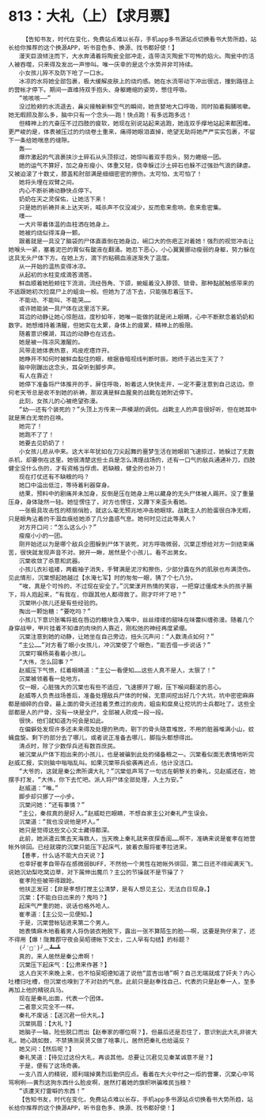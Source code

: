 # 813：大礼（上）【求月票】
        【告知书友，时代在变化，免费站点难以长存，手机app多书源站点切换看书大势所趋，站长给你推荐的这个换源APP，听书音色多、换源、找书都好使！】
       漫天巨浪倾注而下，大水奔涌着将陶瓮全部冲走，连带浇灭陶瓮下可怖的焰火。陶瓮中的活人被吞噬，只来得及发出一声惨叫。唯一庆幸的是这个水势并非可持续。
       小女孩儿猝不及防下呛了一口水。
       冰凉的水将她全部包裹，极大缓解皮肤上的烧灼感。她在水流带动下冲出很远，撞到路径上的营帐才停下。期间一直维持双手抱头、身躯蜷缩的姿势，憋住呼吸。
       “咳咳咳——”
       没过脸颊的水流退去，鼻尖接触新鲜空气的瞬间，她贪婪地大口呼吸，同时拍着胸脯咳嗽。她无暇顾及那么多，脑中只有一个念头——跑！快点跑！有多远跑多远！
       但精神上的亢奋压不过四肢的疲软，她现在别说站起来逃跑，她连双手撑地站起来都困难。更严峻的是，体表被压过的灼烧卷土重来，痛得她眼泪直掉，绝望无助将她严严实实包裹，不留下一条给她喘息的缝隙。
       轰——
       爆炸激起的气浪裹挟沙土碎石从头顶掠过，她惊叫着双手抱头，努力蜷缩一团。
       她的运气不算好，加之身形瘦小、体重又轻，侥幸躲过沙土碎石也躲不过强劲气浪的肆虐。又被迫滚了十数丈，膝盖和肘部满是细细密密的擦伤。太可怕，太可怕了！
       她将头埋在双臂之间。
       内心不断祈祷动静快点停下。
       奶奶在天之灵保佑，让她活下来！
       只是她的祈祷并未上达天听，喊杀声不仅没减少，反而愈来愈响，愈来愈密集。
       噗——
       一大片带着体温的血柱洒在她身上。
       她被灼烧似得浑身一颤。
       跟着就是一具没了脑袋的尸体直直倒在她身边，碗口大的伤疤正对着她！强烈的视觉冲击让她喉头一紧，塞着泥巴的胃似有酸液在翻涌。她忍下恶心，小心翼翼挪动瘦弱的身躯，努力躲在这具无头尸体下方。在她上方，滴下的粘稠血液逐渐失了温度。
       从一开始的温热变得冰凉。
       从起初的水柱变成滴答滴答。
       鲜血顺着她脸颊往下流淌，流经唇角、下颌，蜿蜒着没入脖颈、锁骨。那种黏腻触感带来的不适跟她初次捡腐尸上的蛆虫一般。但她为了活下去，只能强忍着压下。
       不能动、不能叫、不能哭……
       或许她能装一具尸体在这里活下来。
       耳边的动静让她心惊胆战，度秒如年，她唯一能做的就是闭上眼睛，心中不断默念着奶奶和数字。她想维持着清醒，但她实在太累，身体上的疲累，精神上的极限。
       随着意识模湖，耳边的动静也在远去。
       她是被一阵凉风激醒的。
       风带走她体表热意，鸡皮疙瘩炸开。
       她睁开不知何时被鲜血黏住的眼，根据昏暗视线判断时辰。她终于逃出生天了？
       脑中刚蹦出这念头，耳朵听到脚步声。
       有人在靠近！
       她停下准备将尸体推开的手，屏住呼吸，盼着这人快快走开，一定不要注意到自己这边。奈何老天爷总是收不到她的祈祷，那双满是鲜血腥臭的战靴在她附近停下。
       此刻，女孩儿的心被绝望弥漫。
       “幼——还有个装死的？”头顶上方传来一声模湖的调侃。战靴主人的声音很好听，但在她耳中就是黑白无常的召唤。
       她完了！
       她跑不了了！
       她要去见奶奶了！
       小女孩儿悲从中来。这大半年犹如在刀尖起舞的噩梦生活在她眼前飞速掠过，她躲过了无数杀机，却要倒在这里。她很清楚这些士兵是怎么清理战场的，还有一口气的敌兵通通补刀，四肢健全没什么伤的，才有资格当俘虏。若缺粮，健全的也补刀！
       现在打仗还有不缺粮的吗？
       她口中溢出低泣，等待着利器穿身。
       结果，预料中的剧痛并未加身，反倒是压在她身上用以藏身的无头尸体被人踢开。没了重量压身，身体陡然一轻。她怔愣住了，对方也愣住，又蹲下来歪头看她。
       一张极具攻击性的秾丽俏脸，就这么毫无预兆地冲击她眼球。战靴主人的脸蛋很白净无暇，只是眼角沾着的干涸血痕给她添了几分蛊惑气息。她何时见过此等美人？
       对方开口问：“怎么这么小？”
       瘦瘦小小的一团。
       刚开始还以为是哪个敌兵企图躲到尸体下装死，对方呼吸微弱，沉棠正想给对方一剑结束痛苦，很快就发现声音不对。掀开一瞅，居然是个小孩儿，看不出男女。
       沉棠收敛了杀意和武器。
       小孩儿衣衫褴褛，两截袖子消失，手臂满是泥泞和擦伤，少部分露在外的肌肤也布满烫伤。见此情形，沉棠想起她越过【水淹七军】时的匆匆一眼，猜了个七八分。
       “唉，真是个可怜的，不过现在安全了。”沉棠漾开热情的笑容，一把穿过僵成木头的孩子腋下，将人抱起来，“有我在，你跟其他人都得救了。刚才吓坏了吧？”
       沉棠哄小孩儿还是有些经验的。
       掏出一颗饴糖：“要吃吗？”
       小孩儿下意识张嘴将抵在唇边的糖块含入嘴中，丝丝缕缕的甜味在味蕾纠缠弥漫。随着几个身穿战甲，甲片挂着不知谁的肉块的人靠近，刚松弛的神经再度紧绷。
       沉棠注意到她的动静，让她坐在自己旁边，扭头沉声问：“人数清点如何？”
       “主公……”对方看了眼小女孩儿，冲沉棠使了个眼色，“能否借一步说话？”
       沉棠叮嘱杨英看着小孩儿。
       “大伟，怎么回事？”
       赵威压下气愤，红着眼睛道：“主公一看便知……这些人真不是人，太狠了！”
       沉棠被领着看一处地方。
       仅一眼，心脏强大的沉棠也有些不适应，飞速挪开了眼，压下喉间翻滚的恶心。
       赵威等人负责战场善后，准备处理敌兵尸体的时候，无意间挖出好几个大坑，坑中密密麻麻都是细碎的白骨。最上面的骨头还挂着烹煮过的皮肉，蛆虫和腐臭让挖坑的士兵都吐了。这些全部都是人的尸骨，没有一块是全尸，全部被人砍成一段一段。
       很快，他们就知道为何会是如此。
       在偏僻处发现许多还未来得及处理的熟肉，剔下的骨头随意堆放，不用的脏器堆满小山，蚊蝇盘旋。剩下的部分去了哪儿，或者说正准备去哪儿，脚指头都想得出。
       清点时，除了少数俘兵还有数百庶民。
       被沉棠从尸体下抱出来的小孩儿，也是被骗到此处的储备粮之一。沉棠看似面无表情地听完赵威汇报，实则脑中嗡嗡乱叫。如果沉棠带兵偷袭再迟点，估计没活口。
       “大爷的，这就是秦公肃所谓大礼？”沉棠低声骂了一句远在朝黎关的秦礼，见赵威还在，她摆手打发，“大伟，你下去忙吧。派人将尸体全部处理，入土为安。”
       赵威道：“唯。”
       脚步却只挪了一小步。
       沉棠问她：“还有事情？”
       “主公，秦叔真的是好人。”赵威眨巴眼睛，不想自家主公对秦礼产生误会。
       沉棠道：“我也没说他是坏人。”
       她只是觉得这些文心文士藏得都深。
       此前，她派遣云策去天海救人，当天晚上秦礼就来夜探香闺……啊不，准确来说是崔孝在她营帐外徘回。已经就寝的沉棠只能压下起床气，披着衣服将崔孝拉进来。
       【善孝，什么话不能大白天说？】
       也幸好崔孝自带存在感微弱BUFF，不然他一个男性在她帐外徘回，第二日还不绯闻满天飞，说她沉幼梨吃窝边草，对下属伸出魔爪？主公的节操就不是节操了？
       崔孝险些被带得踉跄。
       他扶正发冠：【非是孝想打搅主公清梦，是有人想见主公，无法白日现身。】
       沉棠：【不能白日出来的？鬼吗？】
       起床气严重的她，说话也格外呛人。
       崔孝道：【主公见一见便知。】
       于是，沉棠营帐钻进来第二个男人。
       她表情麻木地看着男人将伪装衣袍脱下，露出一张不算陌生的脸——啊，这要是狗仔来了，还不得用【爆！陇舞郡守夜会吴昭德帐下文士，二人早有勾结】的标题？
       (╯‵□′)╯︵┻━┻
       真的，来人居然是秦公肃啊！
       沉棠压下起床气：【公肃来作甚？】
       这人白天不来晚上来，也不怕吴昭德知道了说他“蓝杏出墙”啊？自己无端就成了奸夫？内心吐槽归吐槽，但沉棠也嗅到了不对劲的气息。此前只是赵奉找自己，代表的只是赵奉一人，至多再加上他的精锐兵马。
       现在是秦礼出面，代表一个团体。
       二者意义完全不一样。
       秦礼不废话：【送沉君一份大礼。】
       沉棠挑眉：【大礼？】
       她脑子一轴，险些脱口而出【赵奉家的哪位啊？】，但最后还是忍住了，意识到此大礼非彼大礼。她心跳如鼓，不禁猜测吴贤又做了啥事儿，居然把秦礼也给逼反？
       她又问：【然后呢？】
       秦礼笑道：【待见过这份大礼，再谈其他。总要让沉君见见秦某诚意不是？】
       于是，便有了这场奇袭。
       一支八百人的精锐，顺利端掉黄烈后勤供应点。看着在大火中付之一炬的营寨，沉棠心中骂骂咧咧——黄烈这狗东西什么脸皮啊，居然打着她的旗帜哄骗难民当粮？
       “该遭天打雷噼的东西！”
       【告知书友，时代在变化，免费站点难以长存，手机app多书源站点切换看书大势所趋，站长给你推荐的这个换源APP，听书音色多、换源、找书都好使！】